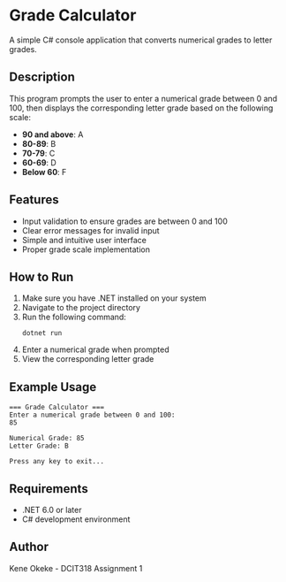 # Grade Calculator

A simple C# console application that converts numerical grades to letter grades.

## Description

This program prompts the user to enter a numerical grade between 0 and 100, then displays the corresponding letter grade based on the following scale:

- **90 and above**: A
- **80-89**: B
- **70-79**: C
- **60-69**: D
- **Below 60**: F

## Features

- Input validation to ensure grades are between 0 and 100
- Clear error messages for invalid input
- Simple and intuitive user interface
- Proper grade scale implementation

## How to Run

1. Make sure you have .NET installed on your system
2. Navigate to the project directory
3. Run the following command:
   ```
   dotnet run
   ```
4. Enter a numerical grade when prompted
5. View the corresponding letter grade

## Example Usage

```
=== Grade Calculator ===
Enter a numerical grade between 0 and 100:
85

Numerical Grade: 85
Letter Grade: B

Press any key to exit...
```

## Requirements

- .NET 6.0 or later
- C# development environment

## Author

Kene Okeke - DCIT318 Assignment 1
